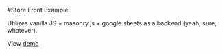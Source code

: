 #Store Front Example

Utilizes vanilla JS + masonry.js + google sheets as a backend (yeah, sure, whatever).

View [demo](https://codepen.io/phileflanagan/live/VzemmL)
